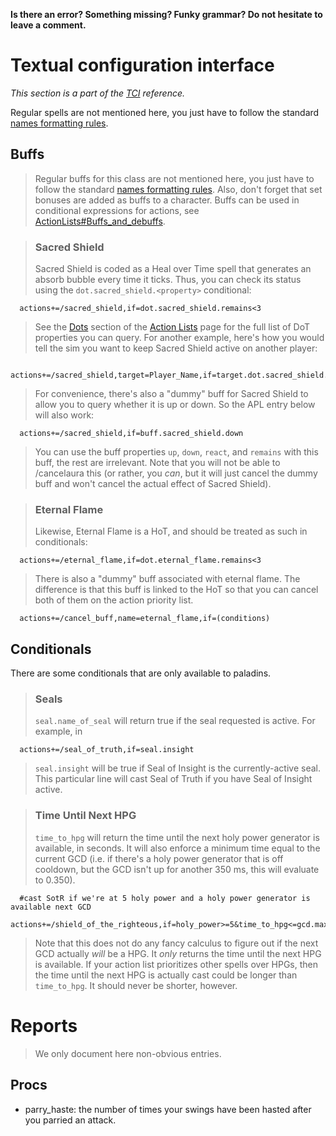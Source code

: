 **Is there an error? Something missing? Funky grammar? Do not hesitate to leave a comment.**



# Textual configuration interface
_This section is a part of the [TCI](TextualConfigurationInterface) reference._

Regular spells are not mentioned here, you just have to follow the standard [names formatting rules](TextualConfigurationInterface#Names_formatting).

## Buffs
> Regular buffs for this class are not mentioned here, you just have to follow the standard [names formatting rules](TextualConfigurationInterface#Names_formatting.md). Also, don't forget that set bonuses are added as buffs to a character. Buffs can be used in conditional expressions for actions, see [ActionLists#Buffs\_and\_debuffs](ActionLists#Buffs_and_debuffs).

> ### Sacred Shield
> Sacred Shield is coded as a Heal over Time spell that generates an absorb bubble every time it ticks. Thus, you can check its status using the `dot.sacred_shield.<property>` conditional:
```
  actions+=/sacred_shield,if=dot.sacred_shield.remains<3
```
> See the [Dots](ActionLists#Dots.md) section of the [Action Lists](ActionLists) page for the full list of DoT properties you can query.
> For another example, here's how you would tell the sim you want to keep Sacred Shield active on another player:
```
  actions+=/sacred_shield,target=Player_Name,if=target.dot.sacred_shield.remains<3
```

> For convenience, there's also a "dummy" buff for Sacred Shield to allow you to query whether it is up or down. So the APL entry below will also work:
```
  actions+=/sacred_shield,if=buff.sacred_shield.down
```
> You can use the buff properties `up`, `down`, `react`, and `remains` with this buff, the rest are irrelevant. Note that you will not be able to /cancelaura this (or rather, you _can_, but it will just cancel the dummy buff and won't cancel the actual effect of Sacred Shield).

> ### Eternal Flame
> Likewise, Eternal Flame is a HoT, and should be treated as such in conditionals:
```
  actions+=/eternal_flame,if=dot.eternal_flame.remains<3
```
> There is also a "dummy" buff associated with eternal flame. The difference is that this buff is linked to the HoT so that you can cancel both of them on the action priority list.
```
  actions+=/cancel_buff,name=eternal_flame,if=(conditions)
```

## Conditionals
There are some conditionals that are only available to paladins.
> ### Seals
> `seal.name_of_seal` will return true if the seal requested is active. For example, in
```
  actions+=/seal_of_truth,if=seal.insight
```
> `seal.insight` will be true if Seal of Insight is the currently-active seal. This particular line will cast Seal of Truth if you have Seal of Insight active.

> ### Time Until Next HPG
> `time_to_hpg` will return the time until the next holy power generator is available, in seconds. It will also enforce a minimum time equal to the current GCD (i.e. if there's a holy power generator that is off cooldown, but the GCD isn't up for another 350 ms, this will evaluate to 0.350).
```
  #cast SotR if we're at 5 holy power and a holy power generator is available next GCD
  actions+=/shield_of_the_righteous,if=holy_power>=5&time_to_hpg<=gcd.max
```
> Note that this does not do any fancy calculus to figure out if the next GCD actually _will_ be a HPG. It _only_ returns the time until the next HPG is available. If your action list prioritizes other spells over HPGs, then the time until the next HPG is actually cast could be longer than `time_to_hpg`. It should never be shorter, however.

# Reports
> We only document here non-obvious entries.

## Procs
  * parry\_haste: the number of times your swings have been hasted after you parried an attack.